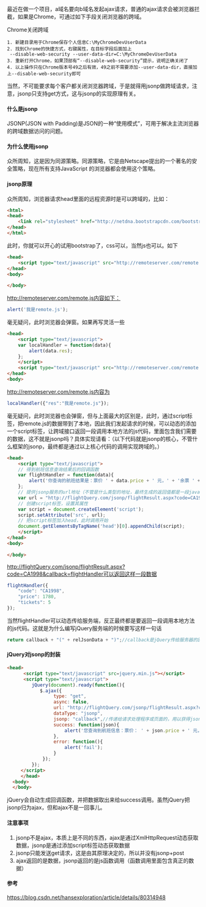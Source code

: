 最近在做一个项目，a域名要向b域名发起ajax请求，普通的ajax请求会被浏览器拦截，如果是Chrome，可通过如下手段关闭浏览器的跨域。

Chrome关闭跨域
```
1. 新建目录用于Chrome保存个人信息C:\MyChromeDevUserData
2. 找到Chrome的快捷方式，右键属性，在目标字段后面加上
 --disable-web-security --user-data-dir=C:\MyChromeDevUserData
3. 重新打开Chrome，如果顶部有“--disable-web-security”提示，说明正确关闭了
4. 以上操作只在Chrome版本号49之后有效，49之前不需要添加--user-data-dir，直接加上--disable-web-security即可
```

当然，不可能要求每个客户都关闭浏览器跨域，于是就得用jsonp做跨域请求，注意，jsonp只支持get方式，这与jsonp的实现原理有关。

#### 什么是jsonp
JSONP(JSON with Padding)是JSON的一种“使用模式”，可用于解决主流浏览器的跨域数据访问的问题。

#### 为什么使用jsonp
众所周知，这是因为同源策略。同源策略，它是由Netscape提出的一个著名的安全策略，现在所有支持JavaScript 的浏览器都会使用这个策略。

#### jsonp原理
众所周知，浏览器请求head里面的远程资源时是可以跨域的，比如：
```html
<html>
<head>
    <link rel="stylesheet" href="http://netdna.bootstrapcdn.com/bootstrap/3.1.1/css/bootstrap.min.css">
</head>
</html>
```
此时，你就可以开心的试用bootstrap了，css可以，当然js也可以。如下
```html
<head>
    <script type="text/javascript" src="http://remoteserver.com/remote.js"></script>
</head>
<body>
 
</body>

```
http://remoteserver.com/remote.js内容如下：
```javascript
alert('我是remote.js');
```
毫无疑问，此时浏览器会弹窗。如果再写灵活一些
```html
<head>
    <script type="text/javascript">
    var localHandler = function(data){
        alert(data.res);
    };
    </script>
    <script type="text/javascript" src="http://remoteserver.com/remote.js"></script>
</head>
<body>
```
http://remoteserver.com/remote.js内容为
```javascript
localHandler({"res":"我是remote.js"});
```
毫无疑问，此时浏览器也会弹窗，但与上面最大的区别是，此时，通过script标签，把remote.js的数据带到了本地，因此我们发起请求的时候，可以动态的添加一个script标签，让跨域接口返回一段调用本地方法的js代码，里面包含我们需要的数据，这不就是jsonp吗？具体实现请看：（以下代码就是jsonp的核心，不管什么框架的jsonp，最终都是通过以上核心代码的调用实现跨域的。）
```html
<head>
    <script type="text/javascript">
    // 得到航班信息查询结果后的回调函数
    var flightHandler = function(data){
        alert('你查询的航班结果是：票价 ' + data.price + ' 元，' + '余票 ' + data.tickets + ' 张。');
    };
    // 提供jsonp服务的url地址（不管是什么类型的地址，最终生成的返回值都是一段javascript代码）
    var url = "http://flightQuery.com/jsonp/flightResult.aspx?code=CA1998&callback=flightHandler";
    // 创建script标签，设置其属性
    var script = document.createElement('script');
    script.setAttribute('src', url);
    // 把script标签加入head，此时调用开始
    document.getElementsByTagName('head')[0].appendChild(script); 
    </script>
</head>
<body>
 
</body>
```
http://flightQuery.com/jsonp/flightResult.aspx?code=CA1998&callback=flightHandler可以返回这样一段数据
```javascript
flightHandler({
    "code": "CA1998",
    "price": 1780,
    "tickets": 5
});
```
当然flightHandler可以动态传给服务端，反正最终都是要返回一段调用本地方法的js代码。这就是为什么编写jQuery服务端的时候要写这样一句话
```java
return callback + "(" + relJsonData + ")";//callback是jQuery传给服务器的回调函数名称，相当于上面的flightHandler，relJsonData为真正的数据
```
#### jQuery对jsonp的封装
```html
<head>
      <script type="text/javascript" src=jquery.min.js"></script>
      <script type="text/javascript">
         jQuery(document).ready(function(){ 
            $.ajax({
                 type: "get",
                 async: false,
                 url: "http://flightQuery.com/jsonp/flightResult.aspx?code=CA1998",
                 dataType: "jsonp",
                 jsonp: "callback",//传递给请求处理程序或页面的，用以获得jsonp回调函数名的参数名(一般默认为:callback)
                 success: function(json){
                     alert('您查询到航班信息：票价： ' + json.price + ' 元，余票： ' + json.tickets + ' 张。');
                 },
                 error: function(){
                     alert('fail');
                 }
             });
         });
     </script>
     </head>
  <body>
  </body>

```
jQuery会自动生成回调函数，并把数据取出来给success调用。虽然jQuery把jsonp归为ajax，但和ajax不是一回事儿。

#### 注意事项
1. jsonp不是ajax，本质上是不同的东西，ajax是通过XmlHttpRequest动态获取数据，jsonp是通过添加script标签动态获取数据
2. jsonp只能发送get请求，这是由其原理决定的，所以并没有jsonp+post
3. ajax返回的是数据，jsonp返回的是js函数调用（函数调用里面包含真正的数据）

#### 参考
https://blog.csdn.net/hansexploration/article/details/80314948